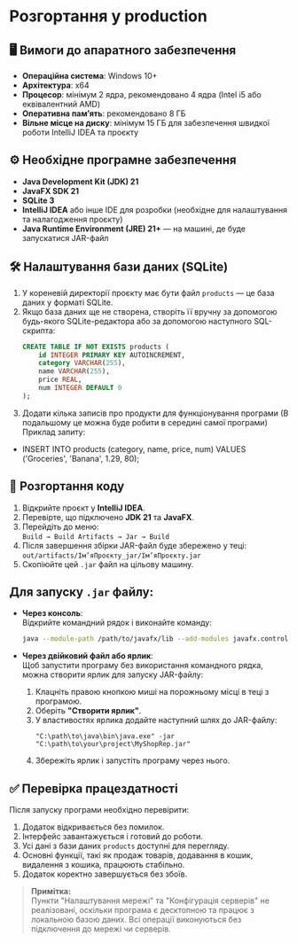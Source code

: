 # Розгортання у production

## 🖥️ Вимоги до апаратного забезпечення

- **Операційна система**: Windows 10+
- **Архітектура**: x64
- **Процесор**: мінімум 2 ядра, рекомендовано 4 ядра (Intel i5 або еквівалентний AMD)
- **Оперативна пам’ять**: рекомендовано 8 ГБ
- **Вільне місце на диску**: мінімум 15 ГБ для забезпечення швидкої роботи IntelliJ IDEA та проєкту 

## ⚙️ Необхідне програмне забезпечення

- **Java Development Kit (JDK) 21**
- **JavaFX SDK 21**
- **SQLite 3**
- **IntelliJ IDEA** або інше IDE для розробки (необхідне для налаштування та налагодження проєкту)
- **Java Runtime Environment (JRE) 21+** — на машині, де буде запускатися JAR-файл

## 🛠️ Налаштування бази даних (SQLite)

1. У кореневій директорії проєкту має бути файл `products` — це база даних у форматі SQLite.
2. Якщо база даних ще не створена, створіть її вручну за допомогою будь-якого SQLite-редактора або за допомогою наступного SQL-скрипта:
   ```sql
   CREATE TABLE IF NOT EXISTS products (
       id INTEGER PRIMARY KEY AUTOINCREMENT,
       category VARCHAR(255),
       name VARCHAR(255),
       price REAL,
       num INTEGER DEFAULT 0
   );
 3.  Додати кілька записів про продукти для функціонування програми (В подальшому це можна буде робити в середині самої програми)
Приклад запиту: 
- INSERT INTO products (category, name, price, num) VALUES ('Groceries', 'Banana', 1.29, 80);
## 🚀 Розгортання коду

1. Відкрийте проєкт у **IntelliJ IDEA**.
2. Перевірте, що підключено **JDK 21** та **JavaFX**.
3. Перейдіть до меню:  
   `Build → Build Artifacts → Jar → Build`
4. Після завершення збірки JAR-файл буде збережено у теці:  
   `out/artifacts/Ім’яПроєкту_jar/Ім’яПроєкту.jar`
5. Скопіюйте цей `.jar` файл на цільову машину.

## Для запуску `.jar` файлу:

- **Через консоль**:  
  Відкрийте командний рядок і виконайте команду:
   ```bash
   java --module-path /path/to/javafx/lib --add-modules javafx.controls,javafx.fxml -jar MyShopRep.jar
  ```
- **Через двійковий файл або ярлик**:  
     Щоб запустити програму без використання командного рядка, можна створити ярлик для запуску JAR-файлу:

   1. Клацніть правою кнопкою миші на порожньому місці в теці з програмою.
   2. Оберіть **"Створити ярлик"**.
   3. У властивостях ярлика додайте наступний шлях до JAR-файлу:
      ```text
      "C:\path\to\java\bin\java.exe" -jar "C:\path\to\your\project\MyShopRep.jar"
      ```
   4. Збережіть ярлик і запустіть програму через нього.

## ✅ Перевірка працездатності

Після запуску програми необхідно перевірити:

1. Додаток відкривається без помилок.
2. Інтерфейс завантажується і готовий до роботи.
3. Усі дані з бази даних `products` доступні для перегляду.
4. Основні функції, такі як продаж товарів, додавання в кошик, видалення з кошика, працюють стабільно.
5. Додаток коректно завершується без збоїв.

> **Примітка:**  
> Пункти "Налаштування мережі" та "Конфігурація серверів" не реалізовані, оскільки програма є десктопною та працює з локальною базою даних. Всі операції виконуються без підключення до мережі чи серверів.
